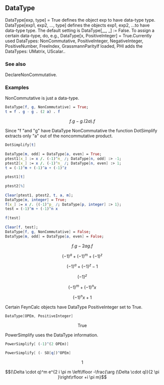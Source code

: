 ##  DataType 

DataType[exp, type] = True defines the object exp to have data-type type. DataType[exp1, exp2, ..., type] defines the objects exp1, exp2, ...to have data-type type. The default setting is DataType[__, _] := False. To assign a certain data-type, do, e.g., DataType[x, PositiveInteger] = True.Currently used DataTypes: NonCommutative, PositiveInteger, NegativeInteger, PositiveNumber, FreeIndex, GrassmannParityIf loaded, PHI adds the DataTypes: UMatrix, UScalar..

###  See also 

DeclareNonCommutative.

###  Examples 

NonCommutative is just a data-type.

```mathematica
DataType[f, g, NonCommutative] = True;
t = f . g - g . (2 a) . f
```

$$f.g-g.(2 a).f$$

Since "f "and "g" have DataType NonCommutative the function DotSimplify extracts only "a" out of the noncommutative product.

```mathematica
DotSimplify[t] 
 
DataType[m, odd] = DataType[a, even] = True;
ptest1[x_] := x /. (-1)^n_ /; DataType[n, odd] :> -1;
ptest2[x_] := x /. (-1)^n_ /; DataType[n, even] :> 1;
t = (-1)^m + (-1)^a + (-1)^z 
 
ptest1[t] 
 
ptest2[%] 
 
Clear[ptest1, ptest2, t, a, m];
DataType[m, integer] = True;
f[x_] := x /. {(-1)^p_ /; DataType[p, integer] :> 1};
test = (-1)^m + (-1)^n x 
 
f[test] 
 
Clear[f, test];
DataType[f, g, NonCommutative] = False;
DataType[m, odd] = DataType[a, even] = False;

```

$$f.g-2 a g.f$$

$$(-1)^a+(-1)^m+(-1)^z$$

$$(-1)^a+(-1)^z-1$$

$$(-1)^z$$

$$(-1)^m+(-1)^n x$$

$$(-1)^n x+1$$

Certain FeynCalc objects have DataType PositiveInteger set to True.

```mathematica
DataType[OPEm, PositiveInteger]
```

$$\text{True}$$

PowerSimplify uses the DataType information.

```mathematica
PowerSimplify[ (-1)^(2 OPEm)] 
 
PowerSimplify[ (- SO[q])^OPEm]
```

$$1$$

$$(\Delta \cdot q)^m e^{2 i \pi  m \left\lfloor -\frac{\arg (\Delta \cdot q)}{2 \pi }\right\rfloor +i \pi  m}$$